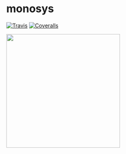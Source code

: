 # monosys
[![Travis](https://img.shields.io/travis/kimotoshin/monosys.svg?style=flat-square)](https://travis-ci.org/kimotoshin/monosys)
[![Coveralls](https://img.shields.io/coveralls/kimotoshin/monosys.svg?style=flat-square)](https://coveralls.io/github/kimotoshin/monosys)

<img src="https://raw.githubusercontent.com/kimotoshin/monosys/master/public/images/icons/favicon.png" width="300px" align="center">

